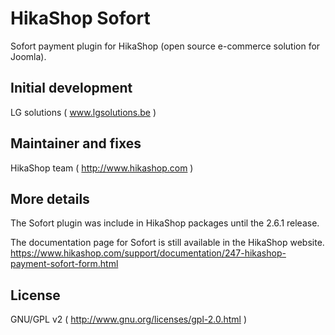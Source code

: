 # HikaShop Sofort

Sofort payment plugin for HikaShop (open source e-commerce solution for Joomla).

## Initial development
LG solutions ( www.lgsolutions.be )

## Maintainer and fixes
HikaShop team ( http://www.hikashop.com )

## More details
The Sofort plugin was include in HikaShop packages until the 2.6.1 release.

The documentation page for Sofort is still available in the HikaShop website.
https://www.hikashop.com/support/documentation/247-hikashop-payment-sofort-form.html

## License
GNU/GPL v2 ( http://www.gnu.org/licenses/gpl-2.0.html )
